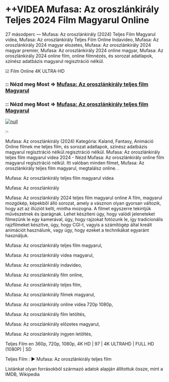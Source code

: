 # ++VIDEA Mufasa: Az oroszlánkirály Teljes 2024 Film Magyarul Online
27 másodperc — Mufasa: Az oroszlánkirály (2024) Teljes Film Magyarul videa, Mufasa: Az oroszlánkirály Teljes Film Online Indavideo, Mufasa: Az oroszlánkirály 2024 magyar elozetes, Mufasa: Az oroszlánkirály 2024 magyar premier, Mufasa: Az oroszlánkirály 2024 online magyar, Mufasa: Az oroszlánkirály 2024 online film, online filmnézés, és sorozat adatlapok, színész adatbázis magyarul regisztráció nélkül.

☑ Film Online 4K ULTRA-HD

### :: Nézd meg Most => [Mufasa: Az oroszlánkirály teljes film Magyarul](https://t.co/TCHPqK0hep)

### :: Nézd meg Most => [Mufasa: Az oroszlánkirály teljes film Magyarul](https://t.co/TCHPqK0hep )

[![null](https://static.wixstatic.com/media/855a25_043b5abeb4ae4d35ac003198e7fe56ed~mv2.gif)](https://t.co/TCHPqK0hep)

:-

Mufasa: Az oroszlánkirály (2024) Kategória: Kaland, Fantasy, Animáció Online filmek me teljes film, és sorozat adatlapok, színész adatbázis magyarul regisztráció nélkül.regisztráció nélkül. Mufasa: Az oroszlánkirály teljes film magyarul videa 2024 - Nézd Mufasa: Az oroszlánkirály online film magyarul regisztráció nélkül. Itt valóban minden filmet, Mufasa: Az oroszlánkirály teljes film magyarul, megtalálsz online. .

Mufasa: Az oroszlánkirály teljes film magyarul videa

Mufasa: Az oroszlánkirály

Mufasa: Az oroszlánkirály 2024 teljes film magyarul online A film, magyarul mozgókép, képekből álló sorozat, amely a vásznon olyan gyorsan változik, hogy azt az illúziót kelti, mintha mozogna. A filmet egyszerre tekintjük művészetnek és iparágnak. Lehet készíteni úgy, hogy valódi jeleneteket filmezünk le egy kamerával, úgy, hogy rajzokat fotózunk le, így tradicionális rajzfilmeket készítve, úgy, hogy CGI-t, vagyis a számítógép által kreált animációt használunk, vagy úgy, hogy ezeket a technikákat egyaránt használjuk.

Mufasa: Az oroszlánkirály teljes film magyarul,

Mufasa: Az oroszlánkirály videa magyarul,

Mufasa: Az oroszlánkirály indavideo,

Mufasa: Az oroszlánkirály film online,

Mufasa: Az oroszlánkirály teljes film,

Mufasa: Az oroszlánkirály filmek magyarul,

Mufasa: Az oroszlánkirály online videa 720p 1080p,

Mufasa: Az oroszlánkirály film letöltés,

Mufasa: Az oroszlánkirály előzetes magyarul,

Mufasa: Az oroszlánkirály ingyen letöltés,

Teljes Film en 360p, 720p, 1080p, 4K HD | 97 | 4K ULTRAHD | FULL HD (1080P) | SD

Teljes Film : ► Mufasa: Az oroszlánkirály teljes film

Listánkat olyan forrásokból származó adatok alapján állítottuk össze, mint a IMDB, Wikipedia
